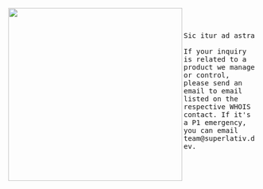 <p float="left">
 <img src="https://i.imgur.com/VZqEnLe.png" width="350" align="left">
  <p float="left">
    <samp>
      <br>
      <br>
      <br>
      Sic itur ad astra
      <br>
      <br>
      If your inquiry is related to a product we manage or control, please send an email to email listed on the respective WHOIS contact. If it's a P1 emergency, you can email team@superlativ.dev.
    </samp>
  </p>
</p>
